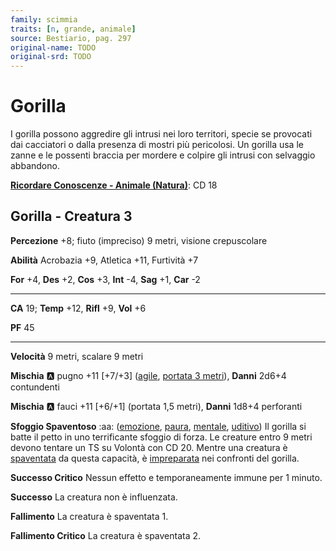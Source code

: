 ```yaml
---
family: scimmia
traits: [n, grande, animale]
source: Bestiario, pag. 297
original-name: TODO
original-srd: TODO
---
```


# Gorilla

I gorilla possono aggredire gli intrusi nei loro territori, specie se provocati dai cacciatori o dalla presenza di mostri più pericolosi. Un gorilla usa le zanne e le possenti braccia per mordere e colpire gli intrusi con selvaggio abbandono.

**[Ricordare Conoscenze - Animale (Natura)](/azioni/ricordare-conoscenze)**: CD 18

## Gorilla - Creatura 3

**Percezione** +8; fiuto (impreciso) 9 metri, visione crepuscolare

**Abilità** Acrobazia +9, Atletica +11, Furtività +7

**For** +4, **Des** +2, **Cos** +3, **Int** -4, **Sag** +1, **Car** -2

***

**CA** 19; **Temp** +12, **Rifl** +9, **Vol** +6

**PF** 45

***

**Velocità** 9 metri, scalare 9 metri

**Mischia** :a: pugno +11 \[+7/+3] ([agile](/tratti/agile), [portata 3 metri](/tratti/portata)), **Danni** 2d6+4 contundenti

**Mischia** :a: fauci +11 \[+6/+1] (portata 1,5 metri), **Danni** 1d8+4 perforanti

**Sfoggio Spaventoso** :aa: ([emozione](/tratti/emozione), [paura](/tratti/paura), [mentale](/tratti/mentale), [uditivo](/tratti/uditivo)) Il gorilla si batte il petto in uno terrificante sfoggio di forza. Le creature entro 9 metri devono tentare un TS su Volontà con CD 20. Mentre una creatura è [spaventata](/condizioni/spaventato) da questa capacità, è [impreparata](/condizioni/impreparato) nei confronti del gorilla.

**Successo Critico** Nessun effetto e temporaneamente immune per 1 minuto.

**Successo** La creatura non è influenzata.

**Fallimento** La creatura è spaventata 1.

**Fallimento Critico** La creatura è spaventata 2.
